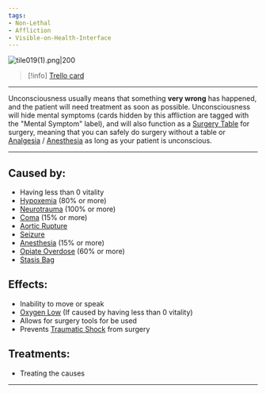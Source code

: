 ```yaml
---
tags:
- Non-Lethal
- Affliction
- Visible-on-Health-Interface
---
```


![tile019(1).png\|200](/Head_Brain/Unconsciousness%20-%20Attachments/6718845db30472d958dd7ac3.png)

> [!info] [Trello card](https://trello.com/c/ZvVedZCY/24-unconsciousness)

---

Unconsciousness usually means that something **very wrong** has happened, and the patient will need treatment as soon as possible. Unconsciousness will hide mental symptoms (cards hidden by this affliction are tagged with the "Mental Symptom" label), and will also function as a [Surgery Table](../Items/Surgery%20Table.md) for surgery, meaning that you can safely do surgery without a table or [Analgesia](../Torso/Analgesia.md) / [Anesthesia](../Torso/Anesthesia.md)  as long as your patient is unconscious.

---

## Caused by:

- Having less than 0 vitality
- [Hypoxemia](../Blood/Hypoxemia.md) (80% or more)
- [Neurotrauma](Neurotrauma.md) (100% or more)
- [Coma](Coma.md) (15% or more)
- [Aortic Rupture](../Torso/Aortic%20Rupture.md)
- [Seizure](Seizure.md)
- [Anesthesia](../Torso/Anesthesia.md) (15% or more)
- [Opiate Overdose](Opiate%20Overdose.md)  (60% or more)
- [Stasis Bag](../Items/Stasis%20Bag.md)

## Effects:

- Inability to move or speak
- [Oxygen Low](../Lungs/Oxygen%20Low.md) (If caused by having less than 0 vitality)
- Allows for surgery tools for be used
- Prevents [Traumatic Shock](../Surgery/Traumatic%20Shock.md) from surgery

## Treatments:

- Treating the causes

---

